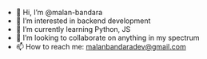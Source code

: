 - 👋 Hi, I’m @malan-bandara
- 👀 I’m interested in backend development
- 🌱 I’m currently learning Python, JS
- 💞️ I’m looking to collaborate on anything in my spectrum
- 📫 How to reach me: malanbandaradev@gmail.com

<!---
malan-bandara/malan-bandara is a ✨ special ✨ repository because its `README.md` (this file) appears on your GitHub profile.
You can click the Preview link to take a look at your changes.
--->

